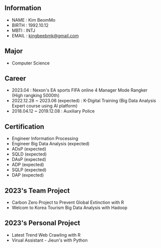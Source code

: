 <!--
**KingBeeM/KingBeeM** is a ✨ _special_ ✨ repository because its `README.md` (this file) appears on your GitHub profile.

Here are some ideas to get you started:

- 🔭 I’m currently working on ...
- 🌱 I’m currently learning ...
- 👯 I’m looking to collaborate on ...
- 🤔 I’m looking for help with ...
- 💬 Ask me about ...
- 📫 How to reach me: ...
- 😄 Pronouns: ...
- ⚡ Fun fact: ...
-->

## Information

- NAME    : Kim BeomMo
- BIRTH   : 1992.10.12
- MBTI    : INTJ
- EMAIL   : kingbeebmk@gmail.com

## Major

- Computer Science


## Career

- 2023.04 : Nexon's EA sports FIFA online 4 Manager Mode Rangker (High rangking 5000th)
- 2022.12.28 ~ 2023.06 (expected) : K-Digital Training (Big Data Analysis Expert course using AI platform)
- 2018.04.12 ~ 2019.12.08 : Auxiliary Police


## Certification

- Engineer Information Processing
- Engineer Big Data Analysis (expected)
- ADsP (expected)
- SQLD (expected)
- DAsP (expected)
- ADP (expected)
- SQLP (expected)
- DAP (expected)

## 2023's Team Project

- Carbon Zero Project to Prevent Global Extinction with R
- Welcom to Korea Tourism Big Data Analysis with Hadoop

## 2023's Personal Project

- Latest Trend Web Crawling with R
- Virual Assistant - Jieun's with Python
